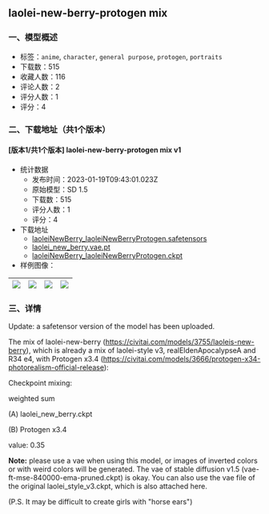 ## laolei-new-berry-protogen mix
### 一、模型概述

- 标签：`anime`, `character`, `general purpose`, `protogen`, `portraits`
- 下载数：515
- 收藏人数：116
- 评论人数：2
- 评分人数：1
- 评分：4

### 二、下载地址（共1个版本）

#### [版本1/共1个版本] laolei-new-berry-protogen mix v1

- 统计数据
  - 发布时间：2023-01-19T09:43:01.023Z
  - 原始模型：SD 1.5
  - 下载数：515
  - 评分人数：1
  - 评分：4
- 下载地址
  - [laoleiNewBerry_laoleiNewBerryProtogen.safetensors](https://civitai.com/api/download/models/4578)
  - [laolei_new_berry.vae.pt](https://civitai.com/api/download/models/4578?type=VAE&format=Other)
  - [laoleiNewBerry_laoleiNewBerryProtogen.ckpt](https://civitai.com/api/download/models/4578?type=Model&format=PickleTensor&size=full&fp=fp16)
- 样例图像：

| <img src="https://image.civitai.com/xG1nkqKTMzGDvpLrqFT7WA/176e1572-1b7f-4d45-9cd4-a6baba1a0f00/width=450/31537.jpeg" /> | <img src="https://image.civitai.com/xG1nkqKTMzGDvpLrqFT7WA/4b34e50e-e8fe-4a52-51ef-7c8f8292af00/width=450/31550.jpeg" /> | <img src="https://image.civitai.com/xG1nkqKTMzGDvpLrqFT7WA/f4a64961-b94f-447a-0a41-6dd2b7d3ae00/width=450/31549.jpeg" /> | <img src="https://image.civitai.com/xG1nkqKTMzGDvpLrqFT7WA/14ee96b8-aecc-4b40-23bb-e1f91ac16a00/width=450/31548.jpeg" /> |
| ---- | ---- | ---- | ---- |


### 三、详情
<p>Update: a safetensor version of the model has been uploaded.</p><p></p><p>The mix of laolei-new-berry (<a target="_blank" rel="ugc" href="https://civitai.com/models/3755/laoleis-new-berry">https://civitai.com/models/3755/laoleis-new-berry</a>), which is already a mix of laolei-style v3, realEldenApocalypseA and R34 e4, with Protogen x3.4 (<a target="_blank" rel="ugc" href="https://civitai.com/models/3666/protogen-x34-photorealism-official-release">https://civitai.com/models/3666/protogen-x34-photorealism-official-release</a>):</p><p></p><p>Checkpoint mixing:</p><p>weighted sum</p><p>(A) laolei_new_berry.ckpt</p><p>(B) Protogen x3.4</p><p>value: 0.35</p><p></p><p><strong>Note:</strong> please use a vae when using this model, or images of inverted colors or with weird colors will be generated. The vae of stable diffusion v1.5 (vae-ft-mse-840000-ema-pruned.ckpt) is okay. You can also use the vae file of the original laolei_style_v3.ckpt, which is also attached here.</p><p></p><p>(P.S. It may be difficult to create girls with "horse ears")</p>